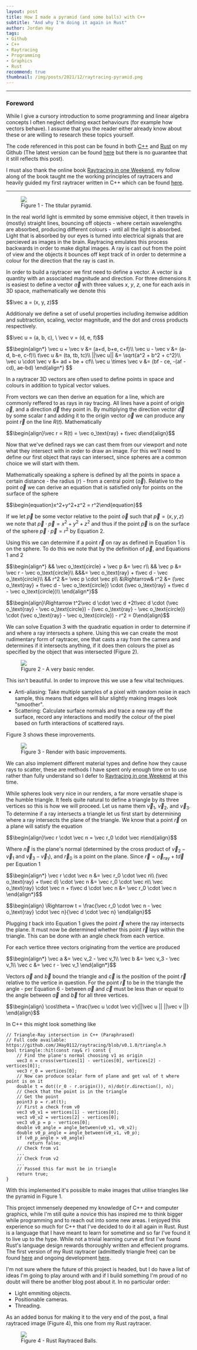 ```yaml
---
layout: post
title: How I made a pyramid (and some balls) with C++
subtitle: "And why I'm doing it again in Rust"
author: Jordan Hay
tags:
- Github
- C++
- Raytracing
- Programming
- Graphics
- Rust
recommend: true
thumbnail: /img/posts/2021/12/raytracing-pyramid.png
---
```


---

### Foreword

While I give a cursory introduction to some programming and linear algebra concepts I often neglect defining exact behaviours (for example how vectors behave). I assume that you the reader either already know about these or are willing to research these topics yourself. 

The code referenced in this post can be found in both <a href="https://github.com/JHay0112/raytracing/tree/v0.1.0" target="_blank">C++</a> and <a href="https://github.com/JHay0112/raytracing/tree/v0.2.0" target="_blank">Rust</a> on my Github (The latest version can be found <a href="https://github.com/JHay0112/raytracing">here</a> but there is no guarantee that it still reflects this post).

I must also thank the online book <a href="https://raytracing.github.io/books/RayTracingInOneWeekend.html" target="_blank">Raytracing in one Weekend</a>, my follow along of the book taught me the working principles of raytracers and heavily guided my first raytracer written in C++ which can be found <a href="https://github.com/JHay0112/raytracing/tree/v0.1.0" target="_blank">here</a>.

---

<figure>
    <img src="{{site.baseurl}}/img/posts/2021/12/raytracing-pyramid.png" />
    <figcaption>Figure 1 - The titular pyramid.</figcaption>
</figure>

In the real world light is emmited by some emmisive object, it then travels in (mostly) straight lines, bouncing off objects - where certain wavelengths are absorbed, producing different colours - until all the light is absorbed. Light that is absorbed by our eyes is turned into electrical signals that are percieved as images in the brain. Raytracing emulates this process backwards in order to make digital images. A ray is cast out from the point of view and the objects it bounces off kept track of in order to determine a colour for the direction that the ray is cast in.

In order to build a raytracer we first need to define a vector. A vector is a quantity with an associated magnitude and direction. For three dimensions it is easiest to define a vector $\vec a$ with three values $x$, $y$, $z$, one for each axis in 3D space, mathematically we denote this

<p>$$\vec a = (x, y, z)$$</p>

Additionaly we define a set of useful properties including itemwise addition and subtraction, scaling, vector magnitude, and the dot and cross products respectively.

<p>$$\vec u = (a, b, c), \ \vec v = (d, e, f)$$</p>
<p>$$\begin{align*}
\vec u + \vec v &= (a+d, b+e, c+f)\\
\vec u - \vec v &= (a-d, b-e, c-f)\\
t\vec u &= (ta, tb, tc)\\
||\vec u|| &= \sqrt{a^2 + b^2 + c^2}\\
\vec u \cdot \vec v &= ad + be + cf\\
\vec u \times \vec v &= (bf - ce, -(af - cd), ae-bd)
\end{align*}
$$</p>

In a raytracer 3D vectors are often used to define points in space and colours in addition to typical vector values.

From vectors we can then derive an equation for a line, which are commonly reffered to as rays in ray tracing. All lines have a point of origin $\vec o$, and a direction $\vec d$ they point in. By multiplying the direction vector $\vec d$ by some scalar $t$ and adding it to the origin vector $\vec o$ we can produce any point $\vec r$ on the line $R(t)$. Mathematically

<p>$$\begin{align}\vec r = R(t) = \vec o_\text{ray} + t\vec d\end{align}$$</p>

Now that we've defined rays we can cast them from our viewport and note what they intersect with in order to draw an image. For this we'll need to define our first object that rays can intersect, since spheres are a common choice we will start with them.

Mathematically speaking a sphere is defined by all the points in space a certain distance - the radius ($r$) - from a central point ($\vec o$). Relative to the point $\vec o$ we can derive an equation that is satisfied only for points on the surface of the sphere

<p>$$\begin{equation}x^2+y^2+z^2 = r^2\end{equation}$$</p>

If we let $\vec p$ be some vector relative to the point $\vec o$ such that $\vec p = (x, y, z)$ we note that $\vec p\cdot \vec p = x^2+y^2+z^2$ and thus if the point $\vec p$ is on the surface of the sphere $\vec p \cdot \vec p = r^2$ by Equation 2.

Using this we can determine if a point $\vec r$ on ray as defined in Equation 1 is on the sphere. To do this we note that by the definition of $\vec p$, and Equations 1 and 2

<p>$$\begin{align*}
&& \vec o_\text{circle} + \vec p &= \vec r\\
&& \vec p &= \vec r - \vec o_\text{circle}\\
&&&= \vec o_\text{ray} + t\vec d - \vec o_\text{circle}\\
&& r^2 &= \vec p \cdot \vec p\\
&\Rightarrow& r^2 &= (\vec o_\text{ray} + t\vec d - \vec o_\text{circle}) \cdot (\vec o_\text{ray} + t\vec d - \vec o_\text{circle})\\
\end{align*}$$</p>
<p>$$\begin{align}\Rightarrow t^2\vec d \cdot \vec d +2t\vec d \cdot (\vec o_\text{ray} - \vec o_\text{circle}) - (\vec o_\text{ray} - \vec o_\text{circle}) \cdot (\vec o_\text{ray} - \vec o_\text{circle}) - r^2 = 0\end{align}$$</p>

We can solve Equation 3 with the quadratic equation in order to determine if and where a ray intersects a sphere. Using this we can create the most rudimentary form of raytracer, one that casts a ray from the camera and determines if it intersects anything, if it does then colours the pixel as specified by the object that was intersected (Figure 2).

<figure>
    <img src="{{site.baseurl}}/img/posts/2021/12/raytracing-first-render.png" />
    <figcaption>Figure 2 - A very basic render.</figcaption>
</figure>

This isn't beautiful. In order to improve this we use a few vital techniques.

<ul>
    <li>Anti-aliasing: Take multiple samples of a pixel with random noise in each sample, this means that edges will blur slightly making images look "smoother".</li>
    <li>Scattering: Calculate surface normals and trace a new ray off the surface, record any interactions and modify the colour of the pixel based on furth interactions of scattered rays.</li>
</ul>

Figure 3 shows these improvements.

<figure>
    <img src="{{site.baseurl}}/img/posts/2021/12/raytracing-improved.png" />
    <figcaption>Figure 3 - Render with basic improvements.</figcaption>
</figure>

We can also implement different material types and define how they cause rays to scatter, these are methods I have spent only enough time on to use rather than fully understand so I defer to <a href="https://raytracing.github.io/books/RayTracingInOneWeekend.html" target="_blank">Raytracing in one Weekend</a> at this time.

While spheres look very nice in our renders, a far more versatile shape is the humble triangle. It feels quite natural to define a triangle by its three vertices so this is how we will proceed. Let us name them $\vec v_1$, $\vec v_2$, and $\vec v_3$. To determine if a ray intersects a triangle let us first start by determining where a ray intersects the plane of the triangle. We know that a point $\vec r$ on a plane will satisfy the equation

<p>$$\begin{align}\vec r \cdot \vec n = \vec r_0 \cdot \vec n\end{align}$$</p>

Where $\vec n$ is the plane's normal (determined by the cross product of $\vec v_2 - \vec v_1$ and $\vec v_3 - \vec v_1$), and $\vec r_0$ is a point on the plane. Since $\vec r = \vec o_\text{ray} + t\vec d$ per Equation 1

<p>$$\begin{align*}
\vec r \cdot \vec n &= \vec r_0 \cdot \vec n\\
(\vec o_\text{ray} + t\vec d) \cdot \vec n &= \vec r_0 \cdot \vec n\\
\vec o_\text{ray} \cdot \vec n + t\vec d \cdot \vec n &= \vec r_0 \cdot \vec n
\end{align*}$$</p>
<p>$$\begin{align}
\Rightarrow t = \frac{\vec r_0 \cdot \vec n - \vec o_\text{ray} \cdot \vec n}{\vec d \cdot \vec n}
\end{align}$$</p>

Plugging $t$ back into Equation 1 gives the point $\vec r$ where the ray intersects the plane. It must now be determined whether this point $\vec r$ lays within the triangle. This can be done with an angle check from each vertice.

For each vertice three vectors originating from the vertice are produced

<p>$$\begin{align*}
\vec a &= \vec v_2 - \vec v_1\\
\vec b &= \vec v_3 - \vec v_1\\
\vec c &= \vec r - \vec v_1
\end{align*}$$</p>

Vectors $\vec a$ and $\vec b$ bound the triangle and $\vec c$ is the position of the point $\vec r$ relative to the vertice in question. For the point $\vec r$ to be in the triangle the angle - per Equation 6 - between $\vec a$ and $\vec c$ must be less than or equal to the angle between $\vec a$ and $\vec b$ for all three vertices.

<p>$$\begin{align}
\cos\theta = \frac{\vec u \cdot \vec v}{||\vec u ||  ||\vec v ||}
\end{align}$$</p>

In C++ this might look something like

<pre><code class="language-cpp">// Triangle-Ray intersection in C++ (Paraphrased)
// Full code available: https://github.com/JHay0112/raytracing/blob/v0.1.0/triangle.h
bool triangle::hit(const ray& r) const {
    // Find the plane's normal choosing v1 as origin
    vec3 n = cross(vertices[1] - vertices[0], vertices[2] - vertices[0]);
    vec3 r_0 = vertices[0];
    // Now can produce scalar form of plane and get val of t where point is on it
    double t = dot((r_0 - r.origin()), n)/dot(r.direction(), n);
    // Check that the point is in the triangle
    // Get the point
    point3 p = r.at(t);
    // First a check from v0
    vec3 v0_v1 = vertices[1] - vertices[0];
    vec3 v0_v2 = vertices[2] - vertices[0];
    vec3 v0_p = p - vertices[0];
    double v0_angle = angle_between(v0_v1, v0_v2);
    double v0_p_angle = angle_between(v0_v1, v0_p);
    if (v0_p_angle > v0_angle)
        return false;
    // Check from v1
    ...
    // Check from v2
    ...
    // Passed this far must be in triangle
    return true;
}
</code></pre>

With this implemented it's possible to make images that utilise triangles like the pyramid in Figure 1. 

This project immensely deepened my knowledge of C++ and computer graphics, while I'm still quite a novice this has inspired me to think bigger while programming and to reach out into some new areas. I enjoyed this experience so much for C++ that I've decided to do it all again in Rust. Rust is a language that I have meant to learn for sometime and so far I've found it to live up to the hype. While not a trivial learning curve at first I've found Rust's language design rewards thoroughly written and effecient programs. The first version of my Rust raytracer (admittedly triangle free) can be found <a href="https://github.com/JHay0112/raytracing/tree/v0.2.0" target="_blank">here</a> and ongoing development <a href="https://github.com/JHay0112/raytracing" target="_blank">here</a>. 

I'm not sure where the future of this project is headed, but I do have a list of ideas I'm going to play around with and if I build something I'm proud of no doubt will there be another blog post about it. In no particular order:

<ul>
    <li>Light emmiting objects.</li>
    <li>Positionable cameras.</li>
    <li>Threading.</li>
</ul>

As an added bonus for making it to the very end of the post, a final raytraced image (Figure 4), this one from my Rust raytracer.

<figure>
    <img src="{{site.baseurl}}/img/posts/2021/12/raytracing-rust-first.png" />
    <figcaption>Figure 4 - Rust Raytraced Balls.</figcaption>
</figure>